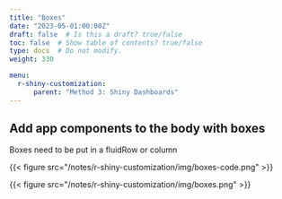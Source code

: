 ```yaml
---
title: "Boxes"
date: "2023-05-01:00:00Z"
draft: false  # Is this a draft? true/false
toc: false  # Show table of contents? true/false
type: docs  # Do not modify.
weight: 330

menu:
  r-shiny-customization:
      parent: "Method 3: Shiny Dashboards"
---
```


## Add app components to the body with **boxes**

Boxes need to be put in a fluidRow or column

{{< figure src="/notes/r-shiny-customization/img/boxes-code.png" >}}

{{< figure src="/notes/r-shiny-customization/img/boxes.png" >}}